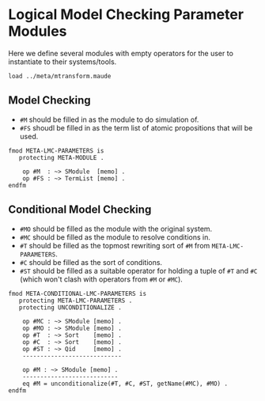 Logical Model Checking Parameter Modules
========================================

Here we define several modules with empty operators for the user to instantiate to their systems/tools.

```maude
load ../meta/mtransform.maude
```

Model Checking
--------------

-   `#M` should be filled in as the module to do simulation of.
-   `#FS` shoudl be filled in as the term list of atomic propositions that will be used.

```maude
fmod META-LMC-PARAMETERS is
   protecting META-MODULE .

    op #M  : ~> SModule  [memo] .
    op #FS : ~> TermList [memo] .
endfm
```

Conditional Model Checking
--------------------------

-   `#MO` should be filled as the module with the original system.
-   `#MC` should be filled as the module to resolve conditions in.
-   `#T` should be filled as the topmost rewriting sort of `#M` from `META-LMC-PARAMETERS`.
-   `#C` should be filled as the sort of conditions.
-   `#ST` should be filled as a suitable operator for holding a tuple of `#T` and `#C` (which won't clash with operators from `#M` or `#MC`).

```maude
fmod META-CONDITIONAL-LMC-PARAMETERS is
   protecting META-LMC-PARAMETERS .
   protecting UNCONDITIONALIZE .

    op #MC : ~> SModule [memo] .
    op #MO : ~> SModule [memo] .
    op #T  : ~> Sort    [memo] .
    op #C  : ~> Sort    [memo] .
    op #ST : ~> Qid     [memo] .
    ----------------------------

    op #M : ~> SModule [memo] .
    ---------------------------
    eq #M = unconditionalize(#T, #C, #ST, getName(#MC), #MO) .
endfm
```
